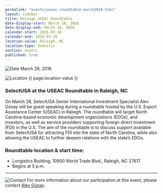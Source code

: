 ```yaml
---
permalink: "events/useac-roundtable-march2016.html"
layout: sidebar
title: Raleigh USEAC Roundtable
date-display-start: March 28, 2016
date-display-end: March 28, 2016
calendar-start: 2016-03-28
calendar-end: 2016-03-28
location-value: Raleigh, NC
location-type: Domestic
section: events
published: true
---
```


![Date](https://google.github.io/material-design-icons/action/svg/design/ic_event_24px.svg "Date") March 28, 2016

![Location](http://google.github.io/material-design-icons/social/svg/design/ic_location_city_24px.svg "Location") {{ page.location-value }}

### SelectUSA at the USEAC Roundtable in Raleigh, NC

On March 28, SelectUSA Senior International Investment Specialist Alev Günay will be guest speaking during a roundtable hosted by the U.S. Export Assistance Center (USEAC) in Raliegh. The roundtable will target North Carolina-based economic development organizations (EDOs), and investors, as well as service providers supporting foreign direct investment (FDI) in the U.S. The aim of the roundtable is to discuss support available from SelectUSA for attracting FDI into the state of North Carolina, while also allowing the USEAC to further deepen relations with the state’s EDOs. 

### Roundtable location & start time:

* Longistics Building, 10900 World Trade Blvd., Raleigh, NC 27617
* Begins at 5 p.m.

---

![Contact](https://google.github.io/material-design-icons/action/svg/design/ic_question_answer_24px.svg "Contact") For more information about our participation at this event, please contact [Alev Günay](mailto:alev.gunay@trade.gov?Subject=SelectUSA%20at%20Raleigh%20USEAC%20Info%20Request).

